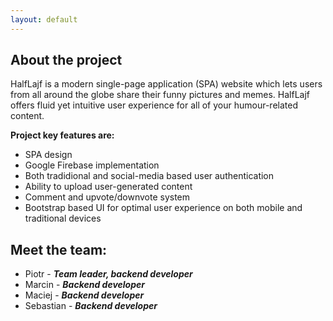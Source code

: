 ```yaml
---
layout: default
---
```

## About the project

HalfLajf is a modern single-page application (SPA) website which lets users from all around the globe share their funny pictures and memes. HalfLajf offers fluid yet intuitive user experience for all of your humour-related content.

**Project key features are:**
* SPA design
* Google Firebase implementation
* Both tradidional and social-media based user authentication
* Ability to upload user-generated content
* Comment and upvote/downvote system
* Bootstrap based UI for optimal user experience on both mobile and traditional devices


## Meet the team:
*   Piotr - _**Team leader, backend developer**_
*   Marcin - _**Backend developer**_
*   Maciej - _**Backend developer**_
*   Sebastian - _**Backend developer**_
